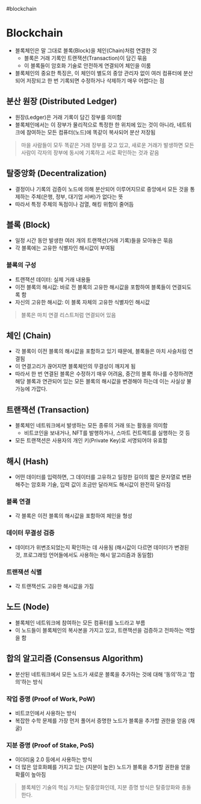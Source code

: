 #blockchain

# Blockchain
- 블록체인은 말 그대로 블록(Block)을 체인(Chain)처럼 연결한 것
	- 블록은 거래 기록인 트랜잭션(Transaction)이 담긴 묶음
	- 이 블록들이 암호화 기술로 안전하게 연결되어 체인을 이룸
- 블록체인의 중요한 특징은, 이 체인이 별도의 중앙 관리자 없이 여러 컴퓨터에 분산되어 저장되고 한 번 기록되면 수정하거나 삭제하기 매우 어렵다는 점


## 분산 원장 (Distributed Ledger)
- 원장(Ledger)은 거래 기록이 담긴 장부를 의미함
- 블록체인에서는 이 장부가 물리적으로 특정한 한 위치에 있는 것이 아니라, 네트워크에 참여하는 모든 컴퓨터(노드)에 똑같이 복사되어 분산 저장됨

> 마을 사람들이 모두 똑같은 거래 장부를 갖고 있고, 새로운 거래가 발생하면 모든 사람이 각자의 장부에 동시에 기록하고 서로 확인하는 것과 같음

## 탈중앙화 (Decentralization)
- 결정이나 기록의 검증이 노드에 의해 분산되어 이루어지므로 중앙에서 모든 것을 통제하는 주체(은행, 정부, 대기업 서버)가 없다는 뜻
- 따라서 특정 주체의 독점이나 검열, 해킹 위험이 줄어듬

## 블록 (Block)
- 일정 시간 동안 발생한 여러 개의 트랜잭션(거래 기록)들을 모아놓은 묶음
- 각 블록에는 고유한 식별자인 해시값이 부여됨

### 블록의 구성
- 트랜잭션 데이터: 실제 거래 내용들
- 이전 블록의 해시값: 바로 전 블록의 고유한 해시값을 포함하여 블록들이 연결되도록 함
- 자신의 고유한 해시값: 이 블록 자체의 고유한 식별자인 해시값

> 블록은 마치 연결 리스트처럼 연결되어 있음


## 체인 (Chain)
- 각 블록이 이전 블록의 해시값을 포함하고 있기 때문에, 블록들은 마치 사슬처럼 연결됨
- 이 연결고리가 끊어지면 블록체인의 무결성이 깨지게 됨
- 따라서 한 번 연결된 블록은 수정하기 매우 어려움, 중간의 블록 하나를 수정하려면 해당 블록과 연관되어 있는 모든 블록의 해시값을 변경해야 하는데 이는 사실상 불가능에 가깝다.

## 트랜잭션 (Transaction)
- 블록체인 네트워크에서 발생하는 모든 종류의 거래 또는 활동을 의미함
	- 비트코인을 보내거나, NFT를 발행하거나, 스마트 컨트랙트를 실행하는 것 등
- 모든 트랜잭션은 사용자의 개인 키(Private Key)로 서명되어야 유효함

## 해시 (Hash)
- 어떤 데이터를 입력하면, 그 데이터를 고유하고 일정한 길이의 짧은 문자열로 변환해주는 암호화 기술, 입력 값이 조금만 달라져도 해시값이 완전히 달라짐

### 블록 연결
- 각 블록은 이전 블록의 해시값을 포함하여 체인을 형성

### 데이터 무결성 검증
- 데이터가 위변조되었는지 확인하는 데 사용됨 (해시값이 다르면 데이터가 변경된 것, 프로그래밍 언어들에서도 사용하는 해시 알고리즘과 동일함)

### 트랜잭션 식별
- 각 트랜잭션도 고유한 해시값을 가짐

## 노드 (Node)
- 블록체인 네트워크에 참여하는 모든 컴퓨터를 노드라고 부름
- 이 노드들이 블록체인의 복사본을 가지고 있고, 트랜잭션을 검증하고 전파하는 역할을 함

## 합의 알고리즘 (Consensus Algorithm)
- 분산된 네트워크에서 모든 노드가 새로운 블록을 추가하는 것에 대해 '동의'하고 '합의'하는 방식

### 작업 증명 (Proof of Work, PoW)
- 비트코인에서 사용하는 방식
- 복잡한 수학 문제를 가장 먼저 풀어서 증명한 노드가 블록을 추가할 권한을 얻음 (채굴)

### 지분 증명 (Proof of Stake, PoS)
- 이더리움 2.0 등에서 사용하는 방식
- 더 많은 암호화폐를 가지고 있는 (지분이 높은) 노드가 블록을 추가할 권한을 얻을 확률이 높아짐


> 블록체인 기술의 핵심 가치는 탈중앙화인데, 지분 증명 방식은 탈중앙화와 충돌 한다.
